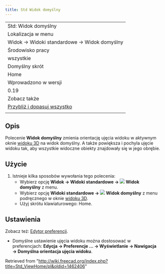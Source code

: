 ```yaml
---
title: Std Widok domyślny
---
```

|  |
| --- |
| Std: Widok domyślny |
| Lokalizacja w menu |
| Widok → Widoki standardowe → Widok domyślny |
| Środowisko pracy |
| wszystkie |
| Domyślny skrót |
| Home |
| Wprowadzono w wersji |
| 0.19 |
| Zobacz także |
| [Przybliż i dopasuj wszystko](/Std_ViewFitAll/pl "Std ViewFitAll/pl") |
|  |

## Opis

Polecenie **Widok domyślny** zmienia orientację ujęcia widoku w aktywnym oknie [widoku 3D](/3D_view/pl "3D view/pl") na widok domyślny. A także powiększa i pochyla ujęcie widoku tak, aby wszystkie widoczne obiekty znajdowały się w jego obrębie.

## Użycie

1. Istnieje kilka sposobów wywołania tego polecenia:
   * Wybierz opcję **Widok → Widoki standardowe → ![](/images/Std_ViewHome.svg) Widok domyślny** z menu.
   * Wybierz opcję **Widoki standardowe → ![](/images/Std_ViewHome.svg) Widok domyślny** z menu podręcznego w oknie [widoku 3D](/3D_view/pl "3D view/pl").
   * Użyj skrótu klawiaturowego: Home.

## Ustawienia

Zobacz też: [Edytor preferencji](/Preferences_Editor/pl "Preferences Editor/pl").

* Domyślne ustawienie ujęcia widoku można dostosować w preferencjach: **Edycja → Preferencje ... → Wyświetlanie → Nawigacja → Domyślna orientacja ujęcia widoku**.

Retrieved from "<http://wiki.freecad.org/index.php?title=Std_ViewHome/pl&oldid=1462406>"